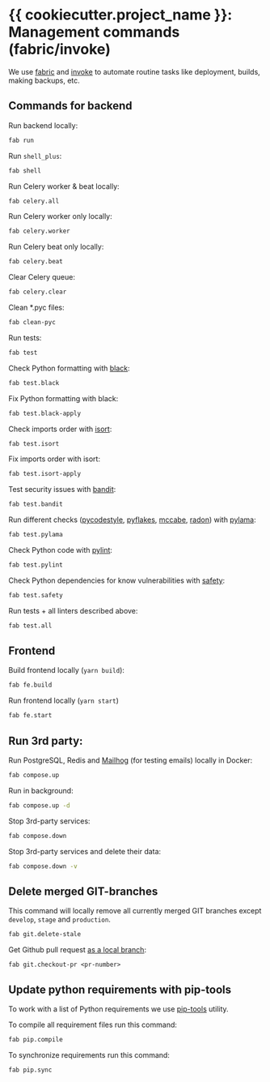 # {{ cookiecutter.project_name }}: Management commands (fabric/invoke) #

We use [fabric](http://docs.fabfile.org/en/latest/) and [invoke](http://www.pyinvoke.org/) to automate routine tasks like deployment, builds, making backups, etc.

## Commands for backend ##

Run backend locally:

```bash
fab run
```

Run `shell_plus`:

```bash
fab shell
```

Run Celery worker & beat locally:

```bash
fab celery.all
```

Run Celery worker only locally:

```bash
fab celery.worker
```

Run Celery beat only locally:

```bash
fab celery.beat
```

Clear Celery queue:

```bash
fab celery.clear
```

Clean *.pyc files:

```bash
fab clean-pyc
```

Run tests:

```bash
fab test
```

Check Python formatting with [black](https://black.readthedocs.io/en/stable/):

```bash
fab test.black
```

Fix Python formatting with black:

```bash
fab test.black-apply
```

Check imports order with [isort](https://isort.readthedocs.io/en/latest/):

```bash
fab test.isort
```

Fix imports order with isort:

```bash
fab test.isort-apply
```

Test security issues with [bandit](https://bandit.readthedocs.io/en/latest/):

```bash
fab test.bandit
```

Run different checks ([pycodestyle](https://pypi.org/project/pycodestyle/), [pyflakes](https://pypi.org/project/pyflakes/), [mccabe](https://pypi.org/project/mccabe/), [radon](https://pypi.org/project/radon/)) with [pylama](https://pypi.org/project/pylama/):

```bash
fab test.pylama
```

Check Python code with [pylint](https://www.pylint.org/):

```bash
fab test.pylint
```

Check Python dependencies for know vulnerabilities with [safety](https://pyup.io/safety/):

```bash
fab test.safety
```

Run tests + all linters described above:

```bash
fab test.all
```

## Frontend ##

Build frontend locally (`yarn build`):

```bash
fab fe.build
```

Run frontend locally (`yarn start`)

```bash
fab fe.start
```

## Run 3rd party: ##

Run PostgreSQL, Redis and [Mailhog](https://github.com/mailhog/MailHog) (for testing emails) locally in Docker:

```bash
fab compose.up
```

Run in background:

```bash
fab compose.up -d
```

Stop 3rd-party services:

```bash
fab compose.down
```

Stop 3rd-party services and delete their data:

```bash
fab compose.down -v
```

## Delete merged GIT-branches ##

This command will locally remove all currently merged GIT branches except `develop`, `stage` and `production`.

```bash
fab git.delete-stale
```

Get Github pull request [as a local branch](https://help.github.com/en/articles/checking-out-pull-requests-locally):

```
fab git.checkout-pr <pr-number>
```

## Update python requirements with pip-tools ##

To work with a list of Python requirements we use [pip-tools](https://github.com/jazzband/pip-tools) utility.

To compile all requirement files run this command:

```bash
fab pip.compile
```

To synchronize requirements run this command:

```bash
fab pip.sync
```
